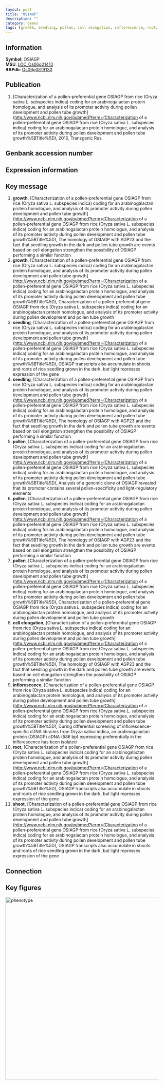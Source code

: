 ```yaml
---
layout: post
title: "OSIAGP"
description: ""
category: genes
tags: [growth, seedling, pollen, cell elongation, inflorescence, root, shoot, Gene]
---
```


## Information
__Symbol__: OSIAGP  
__MSU__: [LOC_Os06g21410](http://rice.plantbiology.msu.edu/cgi-bin/ORF_infopage.cgi?orf=LOC_Os06g21410)  
__RAPdb__: [Os06g0319133](http://rapdb.dna.affrc.go.jp/viewer/gbrowse_details/irgsp1?name=Os06g0319133)  

## Publication
1. [Characterization of a pollen-preferential gene OSIAGP from rice (Oryza sativa L. subspecies indica) coding for an arabinogalactan protein homologue, and analysis of its promoter activity during pollen development and pollen tube growth](http://www.ncbi.nlm.nih.gov/pubmed?term=(Characterization of a pollen-preferential gene OSIAGP from rice (Oryza sativa L. subspecies indica) coding for an arabinogalactan protein homologue, and analysis of its promoter activity during pollen development and pollen tube growth%5BTitle%5D), 2010, Transgenic Res.

## Genbank accession number

## Expression information

## Key message
1. __growth__, [Characterization of a pollen-preferential gene OSIAGP from rice (Oryza sativa L. subspecies indica) coding for an arabinogalactan protein homologue, and analysis of its promoter activity during pollen development and pollen tube growth](http://www.ncbi.nlm.nih.gov/pubmed?term=(Characterization of a pollen-preferential gene OSIAGP from rice (Oryza sativa L. subspecies indica) coding for an arabinogalactan protein homologue, and analysis of its promoter activity during pollen development and pollen tube growth%5BTitle%5D),  The homology of OSIAGP with AGP23 and the fact that seedling growth in the dark and pollen tube growth are events based on cell elongation strengthen the possibility of OSIAGP performing a similar function
2. __growth__, [Characterization of a pollen-preferential gene OSIAGP from rice (Oryza sativa L. subspecies indica) coding for an arabinogalactan protein homologue, and analysis of its promoter activity during pollen development and pollen tube growth](http://www.ncbi.nlm.nih.gov/pubmed?term=(Characterization of a pollen-preferential gene OSIAGP from rice (Oryza sativa L. subspecies indica) coding for an arabinogalactan protein homologue, and analysis of its promoter activity during pollen development and pollen tube growth%5BTitle%5D), Characterization of a pollen-preferential gene OSIAGP from rice (Oryza sativa L. subspecies indica) coding for an arabinogalactan protein homologue, and analysis of its promoter activity during pollen development and pollen tube growth
3. __seedling__, [Characterization of a pollen-preferential gene OSIAGP from rice (Oryza sativa L. subspecies indica) coding for an arabinogalactan protein homologue, and analysis of its promoter activity during pollen development and pollen tube growth](http://www.ncbi.nlm.nih.gov/pubmed?term=(Characterization of a pollen-preferential gene OSIAGP from rice (Oryza sativa L. subspecies indica) coding for an arabinogalactan protein homologue, and analysis of its promoter activity during pollen development and pollen tube growth%5BTitle%5D),  OSIAGP transcripts also accumulate in shoots and roots of rice seedling grown in the dark, but light represses expression of the gene
4. __seedling__, [Characterization of a pollen-preferential gene OSIAGP from rice (Oryza sativa L. subspecies indica) coding for an arabinogalactan protein homologue, and analysis of its promoter activity during pollen development and pollen tube growth](http://www.ncbi.nlm.nih.gov/pubmed?term=(Characterization of a pollen-preferential gene OSIAGP from rice (Oryza sativa L. subspecies indica) coding for an arabinogalactan protein homologue, and analysis of its promoter activity during pollen development and pollen tube growth%5BTitle%5D),  The homology of OSIAGP with AGP23 and the fact that seedling growth in the dark and pollen tube growth are events based on cell elongation strengthen the possibility of OSIAGP performing a similar function
5. __pollen__, [Characterization of a pollen-preferential gene OSIAGP from rice (Oryza sativa L. subspecies indica) coding for an arabinogalactan protein homologue, and analysis of its promoter activity during pollen development and pollen tube growth](http://www.ncbi.nlm.nih.gov/pubmed?term=(Characterization of a pollen-preferential gene OSIAGP from rice (Oryza sativa L. subspecies indica) coding for an arabinogalactan protein homologue, and analysis of its promoter activity during pollen development and pollen tube growth%5BTitle%5D),  Analysis of a genomic clone of OSIAGP revealed that its promoter contains several pollen-specificity and light-regulatory elements
6. __pollen__, [Characterization of a pollen-preferential gene OSIAGP from rice (Oryza sativa L. subspecies indica) coding for an arabinogalactan protein homologue, and analysis of its promoter activity during pollen development and pollen tube growth](http://www.ncbi.nlm.nih.gov/pubmed?term=(Characterization of a pollen-preferential gene OSIAGP from rice (Oryza sativa L. subspecies indica) coding for an arabinogalactan protein homologue, and analysis of its promoter activity during pollen development and pollen tube growth%5BTitle%5D),  The homology of OSIAGP with AGP23 and the fact that seedling growth in the dark and pollen tube growth are events based on cell elongation strengthen the possibility of OSIAGP performing a similar function
7. __pollen__, [Characterization of a pollen-preferential gene OSIAGP from rice (Oryza sativa L. subspecies indica) coding for an arabinogalactan protein homologue, and analysis of its promoter activity during pollen development and pollen tube growth](http://www.ncbi.nlm.nih.gov/pubmed?term=(Characterization of a pollen-preferential gene OSIAGP from rice (Oryza sativa L. subspecies indica) coding for an arabinogalactan protein homologue, and analysis of its promoter activity during pollen development and pollen tube growth%5BTitle%5D), Characterization of a pollen-preferential gene OSIAGP from rice (Oryza sativa L. subspecies indica) coding for an arabinogalactan protein homologue, and analysis of its promoter activity during pollen development and pollen tube growth
8. __cell elongation__, [Characterization of a pollen-preferential gene OSIAGP from rice (Oryza sativa L. subspecies indica) coding for an arabinogalactan protein homologue, and analysis of its promoter activity during pollen development and pollen tube growth](http://www.ncbi.nlm.nih.gov/pubmed?term=(Characterization of a pollen-preferential gene OSIAGP from rice (Oryza sativa L. subspecies indica) coding for an arabinogalactan protein homologue, and analysis of its promoter activity during pollen development and pollen tube growth%5BTitle%5D),  The homology of OSIAGP with AGP23 and the fact that seedling growth in the dark and pollen tube growth are events based on cell elongation strengthen the possibility of OSIAGP performing a similar function
9. __inflorescence__, [Characterization of a pollen-preferential gene OSIAGP from rice (Oryza sativa L. subspecies indica) coding for an arabinogalactan protein homologue, and analysis of its promoter activity during pollen development and pollen tube growth](http://www.ncbi.nlm.nih.gov/pubmed?term=(Characterization of a pollen-preferential gene OSIAGP from rice (Oryza sativa L. subspecies indica) coding for an arabinogalactan protein homologue, and analysis of its promoter activity during pollen development and pollen tube growth%5BTitle%5D), During differential screening of inflorescence-specific cDNA libraries from Oryza sativa indica, an arabinogalactan protein (OSIAGP) cDNA (586 bp) expressing preferentially in the inflorescence has been isolated
10. __root__, [Characterization of a pollen-preferential gene OSIAGP from rice (Oryza sativa L. subspecies indica) coding for an arabinogalactan protein homologue, and analysis of its promoter activity during pollen development and pollen tube growth](http://www.ncbi.nlm.nih.gov/pubmed?term=(Characterization of a pollen-preferential gene OSIAGP from rice (Oryza sativa L. subspecies indica) coding for an arabinogalactan protein homologue, and analysis of its promoter activity during pollen development and pollen tube growth%5BTitle%5D),  OSIAGP transcripts also accumulate in shoots and roots of rice seedling grown in the dark, but light represses expression of the gene
11. __shoot__, [Characterization of a pollen-preferential gene OSIAGP from rice (Oryza sativa L. subspecies indica) coding for an arabinogalactan protein homologue, and analysis of its promoter activity during pollen development and pollen tube growth](http://www.ncbi.nlm.nih.gov/pubmed?term=(Characterization of a pollen-preferential gene OSIAGP from rice (Oryza sativa L. subspecies indica) coding for an arabinogalactan protein homologue, and analysis of its promoter activity during pollen development and pollen tube growth%5BTitle%5D),  OSIAGP transcripts also accumulate in shoots and roots of rice seedling grown in the dark, but light represses expression of the gene

## Connection

## Key figures
<img src="http://ricencode.github.io/images/OSIAGP.pheno.png" alt="phenotype"  style="width: 600px;"/>



